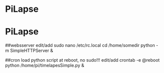 # PiLapse
# PiLapse

##websserver 
edit/add  sudo nano /etc/rc.local
cd /home/somedir
python -m SimpleHTTPServer &

##cron load python script at reboot, no sudo!!!
edit/add crontab -e
@reboot python /home/pi/timelapesSimple.py &

